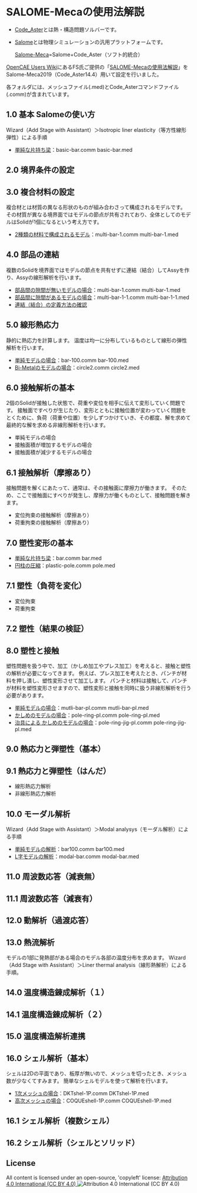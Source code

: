 # SALOME-Mecaの使用法解説

* [Code_Aster](https://www.code-aster.org/)とは熱・構造問題ソルバーです。
* [Salome](https://www.salome-platform.org/)とは物理シミュレーションの汎用プラットフォームです。

  [Salome-Meca](https://www.code-aster.org/)=Salome+Code_Aster（ソフト的統合）


[OpenCAE Users Wiki](http://opencae.gifu-nct.ac.jp/pukiwiki/index.php?OpenCAE%20Users%20Wiki)にあるFS氏ご提供の「[SALOME-Mecaの使用法解説](http://opencae.gifu-nct.ac.jp/pukiwiki/index.php?SALOME-Meca%A4%CE%BB%C8%CD%D1%CB%A1%B2%F2%C0%E2)」をSalome-Meca2019（Code_Aster14.4）用いて設定を行いました。

各フォルダには、メッシュファイル(.med)とCode_Asterコマンドファイル(.comm)が含まれています。

## 1.0 基本 Salomeの使い方
Wizard（Add Stage with Assistant）＞Isotropic liner elasticity（等方性線形弾性）による手順
* [単純な片持ち梁](https://github.com/JunTatsuno/Code_Aster/tree/master/basic)：basic-bar.comm basic-bar.med

## 2.0 境界条件の設定

## 3.0 複合材料の設定
複合材とは材質の異なる形状のものが組み合わさって構成されるモデルです。
その材質が異なる境界面ではモデルの節点が共有されており、全体としてのモデルはSolidが1個になるという考え方です。
* [2種類の材料で構成されるモデル](https://github.com/JunTatsuno/Code_Aster/tree/master/multiP)：multi-bar-1.comm multi-bar-1.med

## 4.0 部品の連結
複数のSolidを境界面ではモデルの節点を共有せずに連結（結合）してAssyを作り、Assyの線形解析を行います。
* [部品間の隙間が無いモデルの場合](https://github.com/JunTatsuno/Code_Aster/tree/master/Assy)：multi-bar-1.comm multi-bar-1.med
* [部品間に隙間があるモデルの場合](https://github.com/JunTatsuno/Code_Aster/tree/master/Assy)：multi-bar-1-1.comm multi-bar-1-1.med
* [連結（結合）の定義方法の確認](https://github.com/JunTatsuno/Code_Aster/tree/master/Assy)

## 5.0 線形熱応力
静的に熱応力を計算します。
温度は均一に分布しているものとして線形の弾性解析を行います。
* [単純モデルの場合](https://github.com/JunTatsuno/Code_Aster/tree/master/thermal-bar)：bar-100.comm bar-100.med
* [Bi-Metalのモデルの場合](https://github.com/JunTatsuno/Code_Aster/tree/master/thermal-circle)：circle2.comm circle2.med

## 6.0 接触解析の基本
2個のSolidが接触した状態で、荷重や変位を相手に伝えて変形していく問題です。
接触面ですべりが生じたり、変形とともに接触位置が変わっていく問題をとくために、負荷（荷重や位置）を少しずつかけていき、その都度、解を求めて最終的な解を求める非線形解析を行います。
* 単純モデルの場合
* 接触面積が増加するモデルの場合
* 接触面積が減少するモデルの場合

## 6.1 接触解析（摩擦あり）
接触問題を解くにあたって、通常は、その接触面に摩擦力が働きます。
そのため、ここで接触面にすべりが発生し、摩擦力が働くものとして、接触問題を解きます。
* 変位拘束の接触解析（摩擦あり）
* 荷重拘束の接触解析（摩擦あり）

## 7.0 塑性変形の基本
* [単純な片持ち梁](https://github.com/JunTatsuno/Code_Aster/tree/master/plastic)：bar.comm bar.med
* [円柱の圧縮](https://github.com/JunTatsuno/Code_Aster/tree/master/plastic-pole)：plastic-pole.comm pole.med

## 7.1 塑性（負荷を変化）
* 変位拘束
* 荷重拘束

## 7.2 塑性（結果の検証）

## 8.0 塑性と接触
塑性問題を扱う中で、加工（かしめ加工やプレス加工）を考えると、接触と塑性の解析が必要になってきます。
例えば、プレス加工を考えたとき、パンチが材料を押し潰し、塑性変形させて加工します。
パンチと材料は接触して、パンチが材料を塑性変形させますので、塑性変形と接触を同時に扱う非線形解析を行う必要があります。

* [単純モデルの場合](https://github.com/JunTatsuno/Code_Aster/tree/master/plastic-contact-ASTK)：mutli-bar-pl.comm mutli-bar-pl.med
* [かしめのモデルの場合](https://github.com/JunTatsuno/Code_Aster/tree/master/plastic-contact-ASTK)：pole-ring-pl.comm pole-ring-pl.med
* [治具による かしめのモデルの場合](https://github.com/JunTatsuno/Code_Aster/tree/master/plastic-contact-ASTK)：pole-ring-jig-pl.comm pole-ring-jig-pl.med

## 9.0 熱応力と弾塑性（基本）

## 9.1 熱応力と弾塑性（はんだ）
* 線形熱応力解析
* 非線形熱応力解析

## 10.0 モーダル解析
Wizard（Add Stage with Assistant）＞Modal analysys（モーダル解析）による手順
* [単純モデルの解析](https://github.com/JunTatsuno/Code_Aster/tree/master/modal)：bar100.comm bar100.med
* [L字モデルの解析](https://github.com/JunTatsuno/Code_Aster/tree/master/modal)：modal-bar.comm modal-bar.med

## 11.0 周波数応答（減衰無）

## 11.1 周波数応答（減衰有）

## 12.0 動解析（過渡応答）

## 13.0 熱流解析
モデルの1部に発熱部がある場合のモデル各部の温度分布を求めます。
Wizard（Add Stage with Assistant）＞Liner thermal analysis（線形熱解析）による手順。

## 14.0 温度構造錬成解析（１）

## 14.1 温度構造錬成解析（２）

## 15.0 温度構造解析連携

## 16.0 シェル解析（基本）
シェルは2Dの平面であり、板厚が無いので、メッシュを切ったとき、メッシュ数が少なくてすみます。
簡単なシェルモデルを使って解析を行います。
* [1次メッシュの場合](https://github.com/JunTatsuno/Code_Aster/tree/master/shell-1P)：DKTshel-1P.comm DKTshel-1P.med
* [高次メッシュの場合](https://github.com/JunTatsuno/Code_Aster/tree/master/shell-1P)：COQUEshell-1P.comm COQUEshell-1P.med

## 16.1 シェル解析（複数シェル）

## 16.2 シェル解析（シェルとソリッド）

## License
All content is licensed under an open-source, 'copyleft' license:
[Attribution 4.0 International (CC BY 4.0) ](https://creativecommons.org/licenses/by/4.0/)
![Attribution 4.0 International (CC BY 4.0) ](http://i.creativecommons.org/l/by/3.0/88x31.png)
